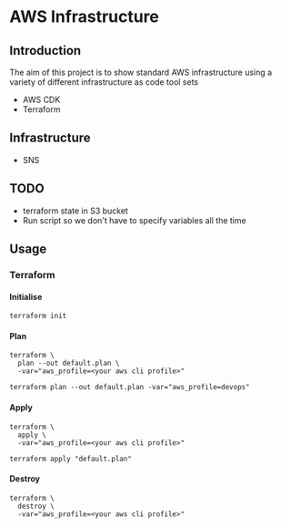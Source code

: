# AWS Infrastructure

## Introduction
The aim of this project is to show standard AWS infrastructure using a variety of different infrastructure as code tool sets

* AWS CDK
* Terraform

## Infrastructure

* SNS

## TODO
* terraform state in S3 bucket
* Run script so we don't have to specify variables all the time

## Usage

### Terraform

#### Initialise
```
terraform init
```

#### Plan

```
terraform \
  plan --out default.plan \
  -var="aws_profile=<your aws cli profile>"

terraform plan --out default.plan -var="aws_profile=devops"
```

#### Apply

```
terraform \
  apply \
  -var="aws_profile=<your aws cli profile>"
  
terraform apply "default.plan"
```

#### Destroy

```
terraform \
  destroy \
  -var="aws_profile=<your aws cli profile>"
  
```